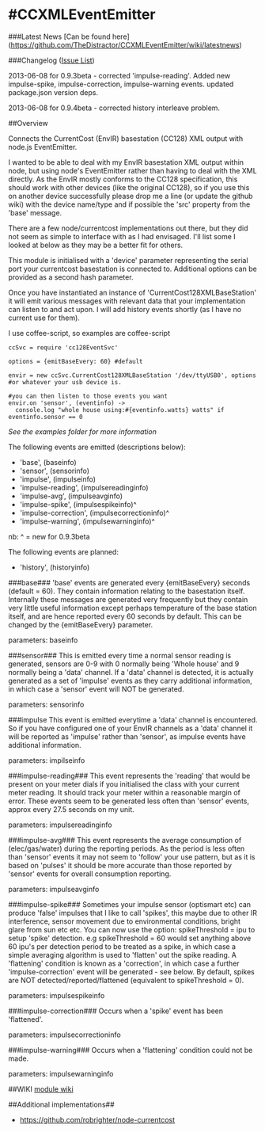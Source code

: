 #CCXMLEventEmitter
=================

###Latest News
[Can be found here] (https://github.com/TheDistractor/CCXMLEventEmitter/wiki/latestnews)

###Changelog ([Issue List](https://github.com/TheDistractor/CCXMLEventEmitter/issues))

2013-06-08 for 0.9.3beta - corrected 'impulse-reading'. Added new impulse-spike, impulse-correction, impulse-warning events. updated package.json version deps.

2013-06-08 for 0.9.4beta  - corrected history interleave problem. 

##Overview

Connects the CurrentCost (EnvIR) basestation (CC128) XML output with node.js EventEmitter.

I wanted to be able to deal with my EnvIR basestation XML output within node, but 
using node's EventEmitter rather than having to deal with the XML directly. As the EnvIR mostly conforms 
to the CC128 specification, this should work with other devices (like the original CC128), so if you use this on 
another device successfully please drop me a line (or update the github wiki) with the device name/type and if 
possible the 'src' property from the 'base' message.

There are a few node/currentcost implementations out there, but they did not seem as simple
to interface with as I had envisaged. I'll list some I looked at below as they may be a better fit for others.

This module is initialised with a 'device' parameter representing the serial port 
your currentcost basestation is connected to. Additional options can be provided as a second hash parameter.

Once you have instantiated an instance of 'CurrentCost128XMLBaseStation' it will emit various messages with relevant 
data that your implementation can listen to and act upon. I will add history events shortly (as I have no current use for them).

I use coffee-script, so examples are coffee-script

    ccSvc = require 'cc128EventSvc'

    options = {emitBaseEvery: 60} #default

    envir = new ccSvc.CurrentCost128XMLBaseStation '/dev/ttyUSB0', options  #or whatever your usb device is.

    #you can then listen to those events you want
    envir.on 'sensor', (eventinfo) ->
      console.log "whole house using:#{eventinfo.watts} watts" if eventinfo.sensor == 0   


*See the examples folder for more information*

The following events are emitted (descriptions below):
* 'base', (baseinfo)
* 'sensor', (sensorinfo)
* 'impulse', (impulseinfo)
* 'impulse-reading', (impulsereadinginfo)
* 'impulse-avg', (impulseavginfo)
* 'impulse-spike', (impulsespikeinfo)^
* 'impulse-correction', (impulsecorrectioninfo)^
* 'impulse-warning', (impulsewarninginfo)^ 

nb: ^ = new for 0.9.3beta


The following events are planned:
* 'history', (historyinfo)



###base###
'base' events are generated every {emitBaseEvery} seconds (default = 60). They contain information relating
to the basestation itself. Internally these messages are generated very frequently but they contain very little useful 
information except perhaps temperature of the base station itself, and are hence reported every 60 seconds by 
default. This can be changed by the {emitBaseEvery} parameter.

parameters: baseinfo


###sensor###
This is emitted every time a normal sensor reading is generated, sensors are 0-9 with 0 normally being 'Whole house' 
and 9 normally being a 'data' channel. If a 'data' channel is detected, it is actually generated as a set of
'impulse' events as they carry additional information, in which case a 'sensor' event will NOT be generated. 

parameters: sensorinfo
              

###impulse
This event is emitted everytime a 'data' channel is encountered. So if you have configured one of your EnvIR 
channels as a 'data' channel it will be reported as 'impulse' rather than 'sensor', as impulse events have 
additional information.

parameters: impilseinfo

###impulse-reading###
This event represents the 'reading' that would be present on your meter dials if you initialised the class with your 
current meter reading. It should track your meter within a reasonable margin of error. These events seem to be 
generated less often than 'sensor' events, approx every 27.5 seconds on my unit.

parameters: impulsereadinginfo

###impulse-avg###
This event represents the average consumption of (elec/gas/water) during the reporting periods. As the period is 
less often than 'sensor' events it may not seem to 'follow' your use pattern, but as it is based on 'pulses' it should 
be more accurate than those reported by 'sensor' events for overall consumption reporting.

parameters: impulseavginfo

###impulse-spike###
Sometimes your impulse sensor (optismart etc) can produce 'false' impulses that I like to call 'spikes', this maybe due to
other IR interference, sensor movement due to environmental conditions, bright glare from sun etc etc.
You can now use the option: spikeThreshold = ipu to setup 'spike' detection.
e.g spikeThreshold = 60 would set anything above 60 ipu's per detection period to be treated as a spike, in which case a simple
averaging algorithm is used to 'flatten' out the spike reading. A 'flattening' condition is known as a 'correction', in which case
a further 'impulse-correction' event will be generated - see below.
By default, spikes are NOT detected/reported/flattened (equivalent to spikeThreshold = 0).


parameters: impulsespikeinfo

###impulse-correction###
Occurs when a 'spike' event has been 'flattened'.

parameters: impulsecorrectioninfo

###impulse-warning###
Occurs when a 'flattening' condition could not be made.

parameters: impulsewarninginfo


##WIKI
[module wiki](https://github.com/TheDistractor/CCXMLEventEmitter/wiki)


##Additional implementations##
* https://github.com/robrighter/node-currentcost
